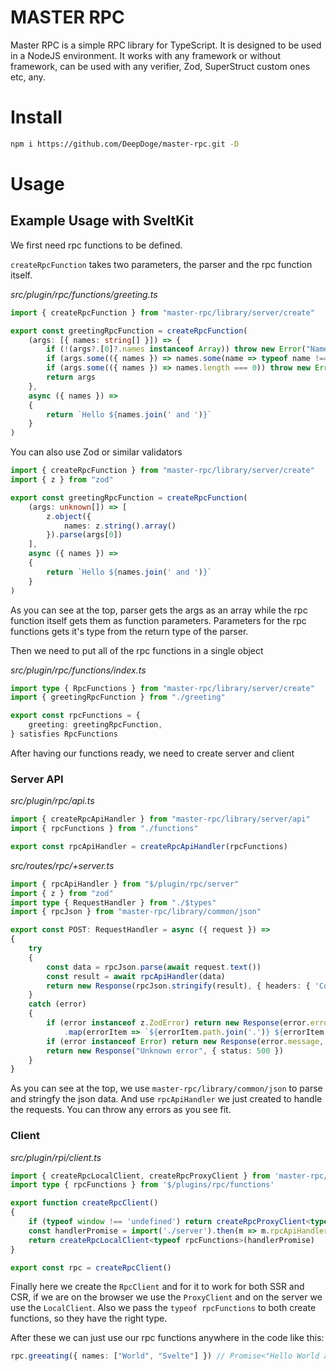 # MASTER RPC
Master RPC is a simple RPC library for TypeScript. It is designed to be used in a NodeJS environment.
It works with any framework or without framework, can be used with any verifier, Zod, SuperStruct custom ones etc, any.

# Install
```bash
npm i https://github.com/DeepDoge/master-rpc.git -D
```

# Usage
## Example Usage with SveltKit
We first need rpc functions to be defined. 

`createRpcFunction` takes two parameters, the parser and the rpc function itself.

*src/plugin/rpc/functions/greeting.ts*
```ts
import { createRpcFunction } from "master-rpc/library/server/create"

export const greetingRpcFunction = createRpcFunction(
    (args: [{ names: string[] }]) => {
        if (!(args?.[0]?.names instanceof Array)) throw new Error("Names must be an array")
        if (args.some(({ names }) => names.some(name => typeof name !== 'string'))) throw new Error("Names must be strings")
        if (args.some(({ names }) => names.length === 0)) throw new Error("Names cannot be empty")
        return args
    },
    async ({ names }) =>
    {
        return `Hello ${names.join(' and ')}`
    }
)
```
You can also use Zod or similar validators
```ts
import { createRpcFunction } from "master-rpc/library/server/create"
import { z } from "zod"

export const greetingRpcFunction = createRpcFunction(
    (args: unknown[]) => [
        z.object({
            names: z.string().array()
        }).parse(args[0])
    ],
    async ({ names }) =>
    {
        return `Hello ${names.join(' and ')}`
    }
)
```
As you can see at the top, parser gets the args as an array while the rpc function itself gets them as function parameters.
Parameters for the rpc functions gets it's type from the return type of the parser.

Then we need to put all of the rpc functions in a single object

*src/plugin/rpc/functions/index.ts*
```ts
import type { RpcFunctions } from "master-rpc/library/server/create"
import { greetingRpcFunction } from "./greeting"

export const rpcFunctions = {
    greeting: greetingRpcFunction,
} satisfies RpcFunctions
```

After having our functions ready, we need to create server and client

### Server API
*src/plugin/rpc/api.ts*
```ts
import { createRpcApiHandler } from "master-rpc/library/server/api"
import { rpcFunctions } from "./functions"

export const rpcApiHandler = createRpcApiHandler(rpcFunctions)
```

*src/routes/rpc/+server.ts*
```ts
import { rpcApiHandler } from "$/plugin/rpc/server"
import { z } from "zod"
import type { RequestHandler } from "./$types"
import { rpcJson } from "master-rpc/library/common/json"

export const POST: RequestHandler = async ({ request }) =>
{
    try
    {
        const data = rpcJson.parse(await request.text())
        const result = await rpcApiHandler(data)
        return new Response(rpcJson.stringify(result), { headers: { 'Content-Type': 'application/json' } })
    }
    catch (error)
    {
        if (error instanceof z.ZodError) return new Response(error.errors
            .map(errorItem => `${errorItem.path.join('.')} ${errorItem.message}`).join('\n'), { status: 400 }) 
        if (error instanceof Error) return new Response(error.message, { status: 500 })
        return new Response("Unknown error", { status: 500 })
    }
}
```
As you can see at the top, we use `master-rpc/library/common/json` to parse and stringfy the json data.
And use `rpcApiHandler` we just created to handle the requests.
You can throw any errors as you see fit.

### Client

*src/plugin/rpi/client.ts*
```ts
import { createRpcLocalClient, createRpcProxyClient } from 'master-rpc/library/client'
import type { rpcFunctions } from '$/plugins/rpc/functions'

export function createRpcClient()
{
    if (typeof window !== 'undefined') return createRpcProxyClient<typeof rpcFunctions>('/rpc', 'POST')
    const handlerPromise = import('./server').then(m => m.rpcApiHandler)
    return createRpcLocalClient<typeof rpcFunctions>(handlerPromise)
}

export const rpc = createRpcClient()
```
Finally here we create the `RpcClient` and for it to work for both SSR and CSR, if we are on the browser we use the `ProxyClient` and on the server we use the `LocalClient`. Also we pass the `typeof rpcFunctions` to both create functions, so they have the right type.

After these we can just use our rpc functions anywhere in the code like this:
```ts
rpc.greeating({ names: ["World", "Svelte"] }) // Promise<"Hello World and Svelte">
```
